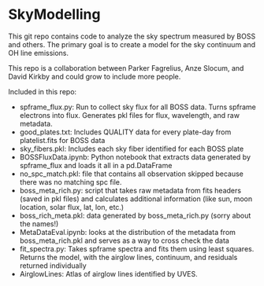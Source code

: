 # SkyModelling
This git repo contains code to analyze the sky spectrum measured by BOSS and others. The primary goal is to create a model for the sky continuum and OH line emissions.

This repo is a collaboration between Parker Fagrelius, Anze Slocum, and David Kirkby and could grow to include more people.

Included in this repo:
* spframe_flux.py: Run to collect sky flux for all BOSS data. Turns spframe electrons into flux. Generates pkl files for flux, wavelength, and raw metadata.
* good_plates.txt: Includes QUALITY data for every plate-day from platelist.fits for BOSS data
* sky_fibers.pkl: Includes each sky fiber identified for each BOSS plate
* BOSSFluxData.ipynb: Python notebook that extracts data generated by spframe_flux and loads it all in a pd.DataFrame
* no_spc_match.pkl: file that contains all observation skipped because there was no matching spc file.
* boss_meta_rich.py: script that takes raw metadata from fits headers (saved in pkl files) and calculates additional information (like sun, moon location, solar flux, lat, lon, etc.)
* boss_rich_meta.pkl: data generated by boss_meta_rich.py (sorry about the names!)
* MetaDataEval.ipynb: looks at the distribution of the metadata from boss_meta_rich.pkl and serves as a way to cross check the data
* fit_spectra.py: Takes spframe spectra and fits them using least squares. Returns the model, with the airglow lines, continuum, and residuals returned individually
* AirglowLines: Atlas of airglow lines identified by UVES.
